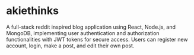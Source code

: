 # akiethinks
A full-stack reddit inspired blog application using React, Node.js, and MongoDB, implementing user authentication and authorization functionalities with JWT tokens for secure access.  Users can register new account, login, make a post, and edit their own post.
